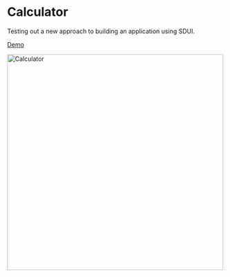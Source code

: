 # Calculator
Testing out a new approach to building an application using SDUI.

[Demo](https://codesandbox.io/s/flamboyant-haze-5fjpn)

<img src="https://user-images.githubusercontent.com/1948935/149849579-93ea41fd-cbf7-4536-a52f-bae796add712.png" alt="Calculator" width="500"/>
